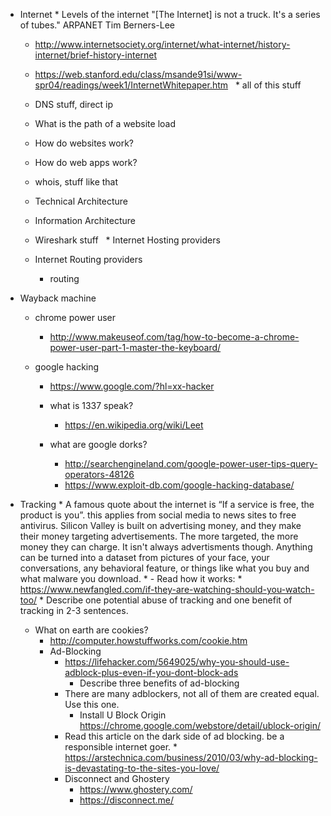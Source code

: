 	 
 * Internet
         * Levels of the internet 
    "[The Internet] is not a truck. It's a series of tubes."
      ARPANET
       Tim Berners-Lee
   * http://www.internetsociety.org/internet/what-internet/history-internet/brief-history-internet
   * https://web.stanford.edu/class/msande91si/www-spr04/readings/week1/InternetWhitepaper.htm
      * all of this stuff
   * DNS stuff, direct ip 
   
   * What is the path of a website load 
   * How do websites work? 
   * How do web apps work? 
   
   * whois, stuff like that
   * Technical Architecture
   * Information Architecture
   * Wireshark stuff
   * Internet Hosting providers   
   * Internet Routing providers
      * routing
  
  * Wayback machine
	* chrome power user
		* http://www.makeuseof.com/tag/how-to-become-a-chrome-power-user-part-1-master-the-keyboard/

	* google hacking
		 * https://www.google.com/?hl=xx-hacker
		 * what is 1337 speak?
		     * https://en.wikipedia.org/wiki/Leet
		 * what are google dorks?

		    * http://searchengineland.com/google-power-user-tips-query-operators-48126
		    * https://www.exploit-db.com/google-hacking-database/ 
		    
		    
 * Tracking
         * A famous quote about the internet is “If a service is free, the product is you”. this applies from social media to news sites to free antivirus. Silicon Valley is built on advertising money, and they make their money targeting advertisements. The more targeted, the more money they can charge. It isn't always advertisments though. Anything can be  turned into a dataset from pictures of your face, your conversations, any behavioral feature, or things like what you buy and what malware you download.
         * - Read how it works:
            * https://www.newfangled.com/if-they-are-watching-should-you-watch-too/
            * Describe one potential abuse of tracking and one benefit of tracking in 2-3 sentences. 
	 * What on earth are cookies?
	    * http://computer.howstuffworks.com/cookie.htm
         * Ad-Blocking
            * https://lifehacker.com/5649025/why-you-should-use-adblock-plus-even-if-you-dont-block-ads
			    * Describe three benefits of ad-blocking
            * There are many adblockers, not all of them are created equal. Use this one.
			    * Install U Block Origin https://chrome.google.com/webstore/detail/ublock-origin/
            * Read this article on the dark side of ad blocking. be a responsible internet goer.
			      * https://arstechnica.com/business/2010/03/why-ad-blocking-is-devastating-to-the-sites-you-love/
            * Disconnect and Ghostery
               * https://www.ghostery.com/
               * https://disconnect.me/
	       
	       
	       
	
